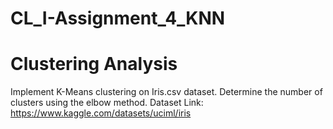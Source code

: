 # CL_I-Assignment_4_KNN
# Clustering Analysis
Implement K-Means clustering on Iris.csv dataset. Determine the number of clusters using the elbow method. 
Dataset Link: https://www.kaggle.com/datasets/uciml/iris 

